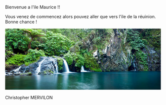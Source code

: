 Bienvenue a l'ile Maurice !!

Vous venez de commencez alors pouvez aller que vers l'ile de la réuinion. Bonne chance ! 

[![image F](../images/réunion.jpg)](https://github.com/ssagnane1/tp2-labyrinthe/blob/main/jeu-heros-sdc/Réunion.md)

Christopher MERVILON
